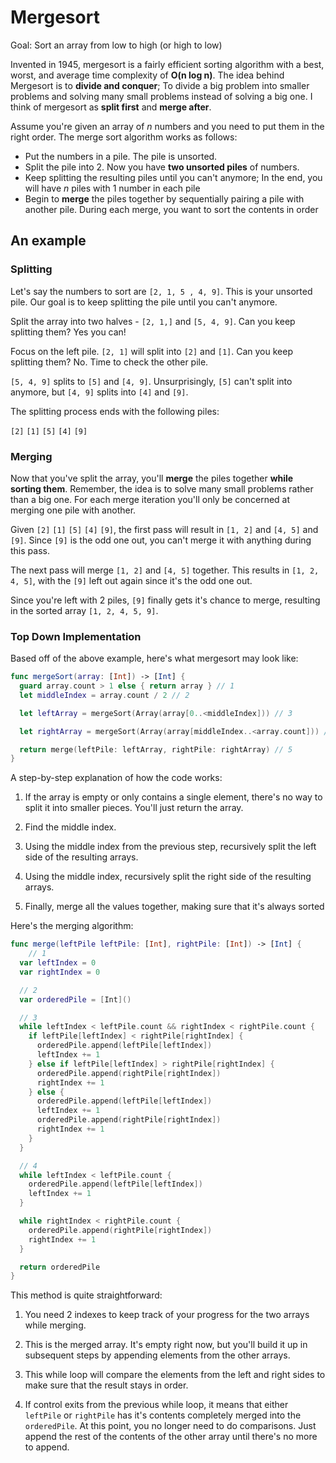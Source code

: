 # Mergesort

Goal: Sort an array from low to high (or high to low)

Invented in 1945, mergesort is a fairly efficient sorting algorithm with a best, worst, and average time complexity of **O(n log n)**. The idea behind Mergesort
is to **divide and conquer**; To divide a big problem into smaller problems and solving many small problems instead of solving a big one. I think of mergesort as **split first** and **merge after**. 

Assume you're given an array of *n* numbers and you need to put them in the right order. The merge sort algorithm works as follows:

- Put the numbers in a pile. The pile is unsorted.
- Split the pile into 2. Now you have **two unsorted piles** of numbers.
- Keep splitting the resulting piles until you can't anymore; In the end, you will have *n* piles with 1 number in each pile
- Begin to **merge** the piles together by sequentially pairing a pile with another pile. During each merge, you want to sort the contents in order

## An example

### Splitting

Let's say the numbers to sort are `[2, 1, 5 , 4, 9]`. This is your unsorted pile. Our goal is to keep splitting the pile until you can't anymore. 

Split the array into two halves - `[2, 1,]` and `[5, 4, 9]`. Can you keep splitting them? Yes you can!

Focus on the left pile. `[2, 1]` will split into `[2]` and `[1]`. Can you keep splitting them? No. Time to check the other pile.

`[5, 4, 9]` splits to `[5]` and `[4, 9]`. Unsurprisingly, `[5]` can't split into anymore, but `[4, 9]` splits into `[4]` and `[9]`. 

The splitting process ends with the following piles:

`[2]` `[1]` `[5]` `[4]` `[9]`

### Merging

Now that you've split the array, you'll **merge** the piles together **while sorting them**. Remember, the idea is to solve many small problems rather than a big one. For each merge iteration you'll only be concerned at merging one pile with another.

Given `[2]` `[1]` `[5]` `[4]` `[9]`, the first pass will result in `[1, 2]` and `[4, 5]` and `[9]`. Since `[9]` is the odd one out, you can't merge it with anything during this pass. 

The next pass will merge `[1, 2]` and `[4, 5]` together. This results in `[1, 2, 4, 5]`, with the `[9]` left out again since it's the odd one out. 

Since you're left with 2 piles, `[9]` finally gets it's chance to merge, resulting in the sorted array `[1, 2, 4, 5, 9]`. 

### Top Down Implementation

Based off of the above example, here's what mergesort may look like:

```swift
func mergeSort(array: [Int]) -> [Int] {
  guard array.count > 1 else { return array } // 1
  let middleIndex = array.count / 2 // 2

  let leftArray = mergeSort(Array(array[0..<middleIndex])) // 3

  let rightArray = mergeSort(Array(array[middleIndex..<array.count])) // 4

  return merge(leftPile: leftArray, rightPile: rightArray) // 5
}
```

A step-by-step explanation of how the code works:

1. If the array is empty or only contains a single element, there's no way to split it into smaller pieces. You'll just return the array.

2. Find the middle index. 

3. Using the middle index from the previous step, recursively split the left side of the resulting arrays.

4. Using the middle index, recursively split the right side of the resulting arrays.

5. Finally, merge all the values together, making sure that it's always sorted


Here's the merging algorithm:

```swift
func merge(leftPile leftPile: [Int], rightPile: [Int]) -> [Int] {
	// 1
  var leftIndex = 0
  var rightIndex = 0

  // 2 
  var orderedPile = [Int]()

  // 3
  while leftIndex < leftPile.count && rightIndex < rightPile.count {
    if leftPile[leftIndex] < rightPile[rightIndex] {
      orderedPile.append(leftPile[leftIndex])
      leftIndex += 1
    } else if leftPile[leftIndex] > rightPile[rightIndex] {
      orderedPile.append(rightPile[rightIndex])
      rightIndex += 1
    } else {
      orderedPile.append(leftPile[leftIndex])
      leftIndex += 1
      orderedPile.append(rightPile[rightIndex])
      rightIndex += 1
    }
  }

  // 4
  while leftIndex < leftPile.count {
    orderedPile.append(leftPile[leftIndex])
    leftIndex += 1
  }

  while rightIndex < rightPile.count {
    orderedPile.append(rightPile[rightIndex])
    rightIndex += 1
  }

  return orderedPile
}
```

This method is quite straightforward:

1. You need 2 indexes to keep track of your progress for the two arrays while merging.

2. This is the merged array. It's empty right now, but you'll build it up in subsequent steps by appending elements from the other arrays.

3. This while loop will compare the elements from the left and right sides to make sure that the result stays in order.

4. If control exits from the previous while loop, it means that either `leftPile` or `rightPile` has it's contents completely merged into the `orderedPile`. At this point, you no longer need to do comparisons. Just append the rest of the contents of the other array until there's no more to append. 
